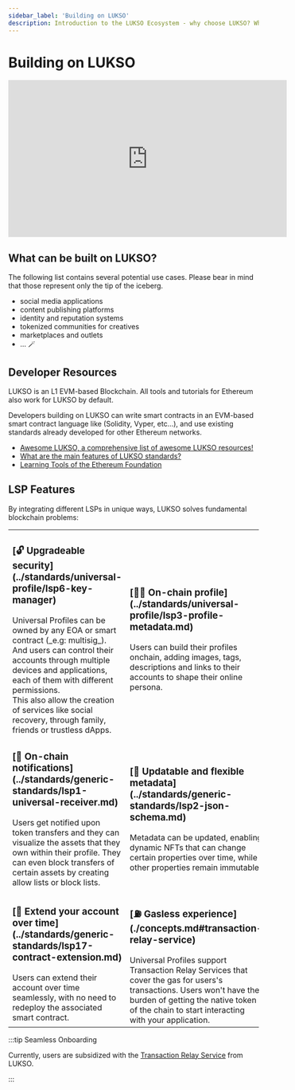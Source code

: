 ```yaml
---
sidebar_label: 'Building on LUKSO'
description: Introduction to the LUKSO Ecosystem - why choose LUKSO? Who is LUKSO intended for?
---
```


# Building on LUKSO

<div class="video-container">
<iframe width="560" height="315" src="https://www.youtube.com/embed/kJ5_6LN6mZc?si=7NWn-odkk8KmSDLz" title="YouTube video player" frameborder="0" allow="accelerometer; autoplay; clipboard-write; encrypted-media; gyroscope; picture-in-picture; web-share" referrerpolicy="strict-origin-when-cross-origin" allowfullscreen></iframe>
</div>

## What can be built on LUKSO?

The following list contains several potential use cases. Please bear in mind that those represent only the tip of the iceberg.

- social media applications
- content publishing platforms
- identity and reputation systems
- tokenized communities for creatives
- marketplaces and outlets
- ... 🪄

## Developer Resources

LUKSO is an L1 EVM-based Blockchain. All tools and tutorials for Ethereum also work for LUKSO by default.

Developers building on LUKSO can write smart contracts in an EVM-based smart contract language like (Solidity, Vyper, etc...), and use existing standards already developed for other Ethereum networks.

- [Awesome LUKSO, a comprehensive list of awesome LUKSO resources!](https://github.com/lukso-network/awesome-lukso)
- [What are the main features of LUKSO standards?](../faq/onboarding/lukso-standards.md#what-are-the-main-features-of-lsps)
- [Learning Tools of the Ethereum Foundation](https://ethereum.org/en/developers/learning-tools/)

## LSP Features

By integrating different LSPs in unique ways, LUKSO solves fundamental blockchain problems:

<table class="lsp-features">
    <tr>
        <td><h3>[🔓 Upgradeable security](../standards/universal-profile/lsp6-key-manager)</h3>Universal Profiles can be owned by any EOA or smart contract (_e.g: multisig_). And users can control their accounts through multiple devices and applications, each of them with different permissions.<br /> This also allow the creation of services like social recovery, through family, friends or trustless dApps.</td>
        <td><h3>[👩‍🎤 On-chain profile](../standards/universal-profile/lsp3-profile-metadata.md)</h3>Users can build their profiles onchain, adding images, tags, descriptions and links to their accounts to shape their online persona.</td>
    </tr>
    <tr>
        <td><h3>[📢 On-chain notifications](../standards/generic-standards/lsp1-universal-receiver.md)</h3>Users get notified upon token transfers and they can visualize the assets that they own within their profile. They can even block transfers of certain assets by creating allow lists or block lists.</td>
        <td><h3>[📝 Updatable and flexible metadata](../standards/generic-standards/lsp2-json-schema.md)</h3>Metadata can be updated, enabling dynamic NFTs that can change certain properties over time, while other properties remain immutable.</td>
    </tr>
    <tr>
        <td><h3>[💫 Extend your account over time](../standards/generic-standards/lsp17-contract-extension.md)</h3>Users can extend their account over time seamlessly, with no need to redeploy the associated smart contract.</td>
        <td><h3>[⛽️ Gasless experience](./concepts.md#transaction-relay-service)</h3>Universal Profiles support Transaction Relay Services that cover the gas for users's transactions. Users won't have the burden of getting the native token of the chain to start interacting with your application.</td>
    </tr>
</table>

:::tip Seamless Onboarding

Currently, users are subsidized with the [Transaction Relay Service](./concepts.md#transaction-relay-service) from LUKSO.

:::
